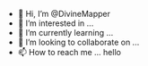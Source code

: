 - 👋 Hi, I’m @DivineMapper
- 👀 I’m interested in ...
- 🌱 I’m currently learning ...
- 💞️ I’m looking to collaborate on ...
- 📫 How to reach me ...
hello
<!---
DivineMapper/DivineMapper is a ✨ special ✨ repository because its `README.md` (this file) appears on your GitHub profile.
You can click the Preview link to take a look at your changes.
--->
